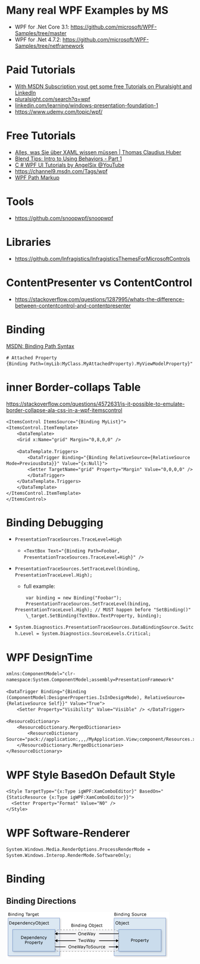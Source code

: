 # Many real WPF Examples by MS

- WPF for .Net Core 3.1: https://github.com/microsoft/WPF-Samples/tree/master
- WPF for .Net 4.7.2: https://github.com/microsoft/WPF-Samples/tree/netframework

# Paid Tutorials

- [With MSDN Subscription yout get some free Tutorials on Pluralsight and LinkedIn](https://my.visualstudio.com/benefits)
- [pluralsight.com/search?q=wpf](https://www.pluralsight.com/search?q=wpf&categories=course&sort=relevance)
- [linkedin.com/learning/windows-presentation-foundation-1](https://www.linkedin.com/learning/windows-presentation-foundation-1-build-dramatic-desktop-applications)
- https://www.udemy.com/topic/wpf/

# Free Tutorials

- [Alles, was Sie über XAML wissen müssen | Thomas Claudius Huber](https://youtu.be/LgqeifxPCuk)
- [Blend Tips: Intro to Using Behaviors - Part 1](https://youtu.be/1sn-uh2yPCo)
- [C # WPF UI Tutorials by AngelSix @YouTube](https://www.youtube.com/playlist?list=PLrW43fNmjaQVYF4zgsD0oL9Iv6u23PI6M)
- https://channel9.msdn.com/Tags/wpf
- [WPF Path Markup](https://www.youtube.com/watch?v=AjuUiu5y-sk)

# Tools

- https://github.com/snoopwpf/snoopwpf

# Libraries

- https://github.com/Infragistics/InfragisticsThemesForMicrosoftControls

# ContentPresenter vs ContentControl

- https://stackoverflow.com/questions/1287995/whats-the-difference-between-contentcontrol-and-contentpresenter

# Binding 

[MSDN: Binding Path Syntax](https://docs.microsoft.com/en-us/dotnet/framework/wpf/data/binding-declarations-overview?redirectedfrom=MSDN#Path_Syntax)

```
# Attached Property
{Binding Path=(myLib:MyClass.MyAttachedProperty).MyViewModelProperty}"
```

# inner Border-collaps Table
https://stackoverflow.com/questions/4572631/is-it-possible-to-emulate-border-collapse-ala-css-in-a-wpf-itemscontrol
```
<ItemsControl ItemsSource="{Binding MyList}">
<ItemsControl.ItemTemplate>
    <DataTemplate>
	<Grid x:Name="grid" Margin="0,8,0,0" />
	
	<DataTemplate.Triggers>
	    <DataTrigger Binding="{Binding RelativeSource={RelativeSource Mode=PreviousData}}" Value="{x:Null}">
		<Setter TargetName="grid" Property="Margin" Value="0,0,0,0" />
	    </DataTrigger>
	</DataTemplate.Triggers>
    </DataTemplate>
</ItemsControl.ItemTemplate>
</ItemsControl>
```

# Binding Debugging
 * `PresentationTraceSources.TraceLevel=High`
 	* `<TextBox Text="{Binding Path=Foobar, PresentationTraceSources.TraceLevel=High}" />`
 * `PresentationTraceSources.SetTraceLevel(binding, PresentationTraceLevel.High);`
     * full example:
    ```
        var binding = new Binding("Foobar");
        PresentationTraceSources.SetTraceLevel(binding, PresentationTraceLevel.High); // MUST happen before "SetBinding()"
        \_target.SetBinding(TextBox.TextProperty, binding);
    ```

 * `System.Diagnostics.PresentationTraceSources.DataBindingSource.Switch.Level = System.Diagnostics.SourceLevels.Critical;`

# WPF DesignTime

```
xmlns:ComponentModel="clr-namespace:System.ComponentModel;assembly=PresentationFramework"

<DataTrigger Binding="{Binding (ComponentModel:DesignerProperties.IsInDesignMode), RelativeSource={RelativeSource Self}}" Value="True">
	<Setter Property="Visibility" Value="Visible" /> </DataTrigger>

<ResourceDictionary>
	<ResourceDictionary.MergedDictionaries>
		<ResourceDictionary Source="pack://application:,,,/MyApplication.View;component/Resources.xaml"/>
	</ResourceDictionary.MergedDictionaries>
</ResourceDictionary>
```

# WPF Style BasedOn Default Style
```
<Style TargetType="{x:Type igWPF:XamComboEditor}" BasedOn="{StaticResource {x:Type igWPF:XamComboEditor}}">
  <Setter Property="Format" Value="N0" /> 
</Style>
```

# WPF Software-Renderer
```
System.Windows.Media.RenderOptions.ProcessRenderMode = System.Windows.Interop.RenderMode.SoftwareOnly;
```

# Binding


## Binding Directions
![wpf binding directions](https://github.com/juwens/cheat-sheet/raw/master/assets/wpf_binding.png)

